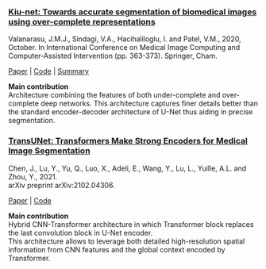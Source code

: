 ### <ins>Kiu-net: Towards accurate segmentation of biomedical images using over-complete representations</ins>

Valanarasu, J.M.J., Sindagi, V.A., Hacihaliloglu, I. and Patel, V.M., 2020, October.
In International Conference on Medical Image Computing and Computer-Assisted Intervention (pp. 363-373). Springer, Cham.

[Paper](https://arxiv.org/abs/2006.04878) | [Code](https://github.com/jeya-maria-jose/KiU-Net-pytorch) | [Summary](/paper_summary/kiu-net.md)

**Main contribution**  
Architecture combining the features of both under-complete and over-complete deep networks.
This architecture captures finer details better than the standard encoder-decoder architecture of U-Net
thus aiding in precise segmentation.


### <ins>TransUNet: Transformers Make Strong Encoders for Medical Image Segmentation</ins>

Chen, J., Lu, Y., Yu, Q., Luo, X., Adeli, E., Wang, Y., Lu, L., Yuille, A.L. and Zhou, Y., 2021.  
arXiv preprint arXiv:2102.04306.

[Paper](https://arxiv.org/abs/2102.04306) | [Code](https://github.com/Beckschen/TransUNet)

**Main contribution**  
Hybrid CNN-Transformer architecture in which Transformer block replaces the last convolution block in U-Net encoder.  
This architecture allows to leverage both detailed high-resolution spatial information from CNN features
and the global context encoded by Transformer.
